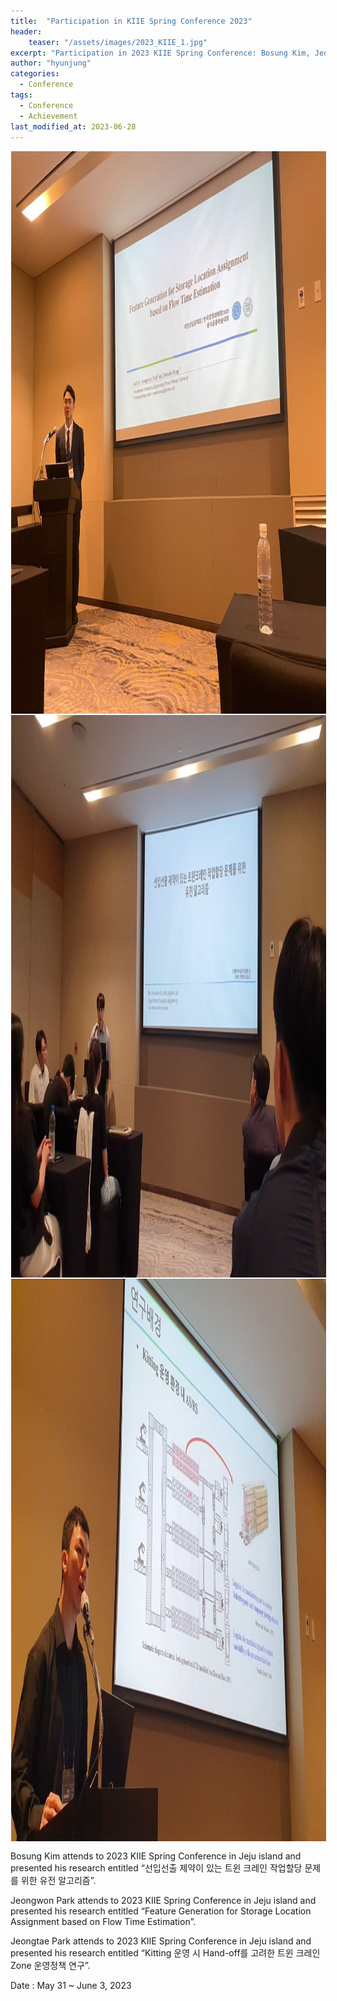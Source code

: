 ```yaml
---
title:  "Participation in KIIE Spring Conference 2023"
header:
    teaser: "/assets/images/2023_KIIE_1.jpg"
excerpt: "Participation in 2023 KIIE Spring Conference: Bosung Kim, Jeongwon Park, Jeongtae Park”. "
author: "hyunjung"
categories:
  - Conference
tags:
  - Conference
  - Achievement
last_modified_at: 2023-06-28
---
```

<img align="center" width="900" height="900" style="border: 1px solid white" src="/assets/images/2023_KIIE_1.jpg"> 
<img align="center" width="900" height="900" style="border: 1px solid white" src="/assets/images/2023_KIIE_2.jpg"> 
<img align="center" width="900" height="900" style="border: 1px solid white" src="/assets/images/2023_KIIE_3.jpg"> 

Bosung Kim attends to 2023 KIIE Spring Conference in Jeju island and presented his research entitled “선입선출 제약이 있는 트윈 크레인 작업할당 문제를 위한 유전 알고리즘”.

Jeongwon Park attends to 2023 KIIE Spring Conference in Jeju island and presented his research entitled “Feature Generation for Storage Location Assignment based on Flow Time Estimation”.

Jeongtae Park attends to 2023 KIIE Spring Conference in Jeju island and presented his research entitled “Kitting 운영 시 Hand-off를 고려한 트윈 크레인 Zone 운영정책 연구”.

Date : May 31 ~ June 3, 2023